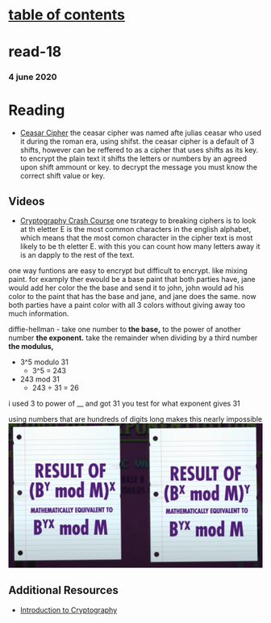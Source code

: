 # [table of contents](https://h-griffin.github.io/reading-notes-401/)
# read-18
### 4 june 2020

# Reading
- [Ceasar Cipher](https://en.wikipedia.org/wiki/Caesar_cipher)
the ceasar cipher was named afte julias ceasar who used it during the roman era, using shifst. 
the ceasar cipher is a default of 3 shifts, however can be reffered to as a cipher that uses shifts as its key. to encrypt the plain text it shifts the letters or numbers by an agreed upon shift ammount or key. to decrypt the message you must know the correct shift value or key. 

## Videos
- [Cryptography Crash Course](https://www.youtube.com/watch?v=jhXCTbFnK8o)
one tsrategy to breaking ciphers is to look at th eletter E is the most common characters in the english alphabet, which means that the most comon character in the cipher text is most likely to be th eletter E. with this you can count how many letters away it is an dapply to the rest of the text.

one way funtions are easy to encrypt but difficult to encrypt. like mixing paint. for examply ther ewould be a base paint that both parties have, jane would add her color the the base and send it to john, john would ad his color to the paint that has the base and jane, and jane does the same. now both parties have a paint color with all 3 colors without giving away too much information.

diffie-hellman - take one number to **the base,** to the power of another number **the exponent.** take the remainder when dividing by a third number **the modulus,**

- 3^5 modulo 31
    - 3^5 = 243
- 243 mod 31
    - 243 ÷ 31 = 26
 
i used 3 to power of __ and got 31
you test for what exponent gives 31

using numbers that are hundreds of digits long makes this nearly impossible 
![diffie-hellman](/assets/diffie-hellman.png)

## Additional Resources
- [Introduction to Cryptography](https://thebestvpn.com/cryptography/)

